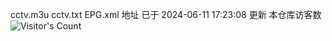 cctv.m3u  cctv.txt  EPG.xml  地址 已于 2024-06-11 17:23:08 更新  本仓库访客数  ![Visitor's Count](https://profile-counter.glitch.me/pxiptv_TV/count.svg)
